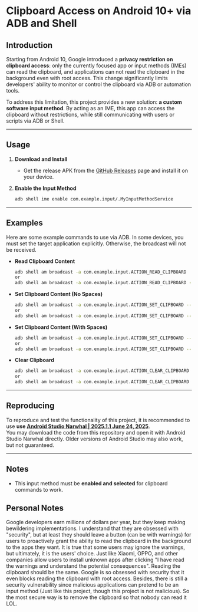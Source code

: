 # Clipboard Access on Android 10+ via ADB and Shell

## Introduction

Starting from Android 10, Google introduced a **privacy restriction on clipboard access**: only the currently focused app or input methods (IMEs) can read the clipboard, and applications can not read the clipboard in the background even with root access. This change significantly limits developers' ability to monitor or control the clipboard via ADB or automation tools. 

To address this limitation, this project provides a new solution: **a custom software input method**. By acting as an IME, this app can access the clipboard without restrictions, while still communicating with users or scripts via ADB or Shell.

---

## Usage

1. **Download and Install**
   - Get the release APK from the [GitHub Releases](#) page and install it on your device.

2. **Enable the Input Method**
   ```sh
   adb shell ime enable com.example.input/.MyInputMethodService

---

## Examples

Here are some example commands to use via ADB. In some devices, you must set the target application explicitly. Otherwise, the broadcast will not be received.

- **Read Clipboard Content**
  ```sh
  adb shell am broadcast -a com.example.input.ACTION_READ_CLIPBOARD
  or
  adb shell am broadcast -a com.example.input.ACTION_READ_CLIPBOARD -n com.example.input/.ClipboardReceiver
  ```

- **Set Clipboard Content (No Spaces)**
  ```sh
  adb shell am broadcast -a com.example.input.ACTION_SET_CLIPBOARD --es com.example.input.EXTRA_CLIPBOARD_TEXT "YourNewClipboardTestWithoutAnySpace"
  or
  adb shell am broadcast -a com.example.input.ACTION_SET_CLIPBOARD --es com.example.input.EXTRA_CLIPBOARD_TEXT "YourNewClipboardTestWithoutAnySpace"  -n com.example.input/.ClipboardReceiver
  ```

- **Set Clipboard Content (With Spaces)**
  ```sh
  adb shell am broadcast -a com.example.input.ACTION_SET_CLIPBOARD --es com.example.input.EXTRA_CLIPBOARD_TEXT "\"Your new clipboard text, and you can have space here\""
  or
  adb shell am broadcast -a com.example.input.ACTION_SET_CLIPBOARD --es com.example.input.EXTRA_CLIPBOARD_TEXT "\"Your new clipboard text, and you can have space here\""  -n com.example.input/.ClipboardReceiver
  ```

- **Clear Clipboard**
  ```sh
  adb shell am broadcast -a com.example.input.ACTION_CLEAR_CLIPBOARD
  or
  adb shell am broadcast -a com.example.input.ACTION_CLEAR_CLIPBOARD  -n com.example.input/.ClipboardReceiver
  ```
---

## Reproducing

To reproduce and test the functionality of this project, it is recommended to use **use [Android Studio Narwhal | 2025.1.1 June 24, 2025]([https://developer.android.com/studio](https://developer.android.com/studio/archive))**.  
You may download the code from this repository and open it with Android Studio Narwhal directly. Older versions of Android Studio may also work, but not guaranteed.

---

## Notes

- This input method must be **enabled and selected** for clipboard commands to work.

## Personal Notes

Google developers earn millions of dollars per year, but they keep making bewildering implementations. I understand that they are obsessed with "security", but at least they should leave a button (can be with warnings) for users to proactively grant the ability to read the clipboard in the background to the apps they want. It is true that some users may ignore the warnings, but ultimately, it is the users' choice. Just like Xiaomi, OPPO, and other companies allow users to install unknown apps after clicking "I have read the warnings and understand the potential consequences". Reading the clipboard should be the same. Google is so obsessed with security that it even blocks reading the clipboard with root access. Besides, there is still a security vulnerability since malicious applications can pretend to be an input method (Just like this project, though this project is not malicious). So the most secure way is to remove the clipboard so that nobody can read it LOL.
